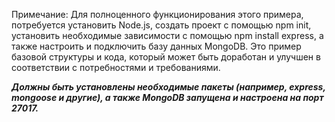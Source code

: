Примечание: Для полноценного функционирования этого примера, потребуется установить Node.js, создать проект с помощью npm init, установить необходимые зависимости с помощью npm install express, а также настроить и подключить базу данных MongoDB. 
Это пример базовой структуры и кода, который может быть доработан и улучшен в соответствии с потребностями и требованиями.

***Должны быть установлены необходимые пакеты (например, express, mongoose и другие), а также MongoDB запущена и настроена на порт 27017.***





